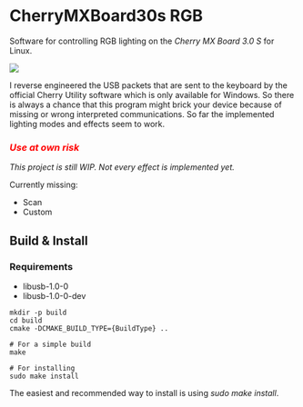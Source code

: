 # CherryMXBoard30s RGB

Software for controlling RGB lighting on the *Cherry MX Board 3.0 S*    for Linux.

![](doc/img/cherrymx30s_demo.gif)

I reverse engineered the USB packets that are sent to the keyboard by the official Cherry Utility software which is only available for Windows. So there is always a chance that this program might brick your device because of missing or wrong interpreted communications. So far the implemented lighting modes and effects seem to work. 

### <span style="color:red">***Use at own risk***</span>

*This project is still WIP. Not every effect is implemented yet.*

Currently missing:
- Scan
- Custom

## Build & Install

### Requirements
- libusb-1.0-0
- libusb-1.0-0-dev

```
mkdir -p build
cd build
cmake -DCMAKE_BUILD_TYPE={BuildType} ..

# For a simple build
make

# For installing
sudo make install

```

The easiest and recommended way to install is using *sudo make install*.
